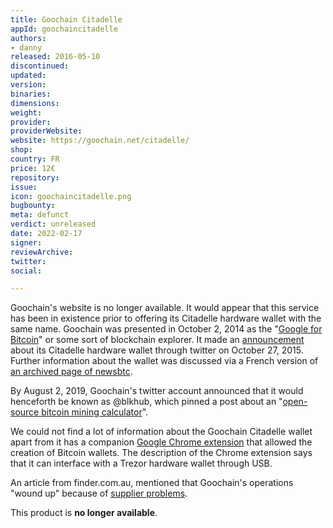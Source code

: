 ```yaml
---
title: Goochain Citadelle
appId: goochaincitadelle
authors:
- danny
released: 2016-05-10
discontinued: 
updated: 
version: 
binaries: 
dimensions: 
weight: 
provider: 
providerWebsite: 
website: https://goochain.net/citadelle/
shop: 
country: FR
price: 12€
repository: 
issue: 
icon: goochaincitadelle.png
bugbounty: 
meta: defunct
verdict: unreleased
date: 2022-02-17
signer: 
reviewArchive: 
twitter: 
social: 

---
```


Goochain's website is no longer available. It would appear that this service has been in existence prior to offering its Citadelle hardware wallet with the same name. Goochain was presented in October 2, 2014 as the "[Google for Bitcoin](https://bitcointalk.org/index.php?topic=808066.0)" or some sort of blockchain explorer. It made an [announcement](https://twitter.com/Goochain/status/659016578802044928) about its Citadelle hardware wallet through twitter on October 27, 2015. Further information about the wallet was discussed via a French version of [an archived page of newsbtc](https://web.archive.org/web/20171229135231/http://fr.newsbtc.com:80/presentation-du-hardware-wallet-citadelle/).

By August 2, 2019, Goochain's twitter account announced that it would henceforth be known as @blkhub, which pinned a post about an "[open-source bitcoin mining calculator](https://twitter.com/a_ferron/status/1360181210580979718)". 

We could not find a lot of information about the Goochain Citadelle wallet apart from it has a companion [Google Chrome extension](https://chrome.google.com/webstore/detail/goochain-citadelle-wallet/belpokalcjbcjcfggbgmgaiblldgkadn) that allowed the creation of Bitcoin wallets. The description of the Chrome extension says that it can interface with a Trezor hardware wallet through USB. 

An article from finder.com.au, mentioned that Goochain's operations "wound up" because of [supplier problems](https://www.finder.com.au/a-brief-history-of-cryptocurrency-hardware-wallets).

This product is **no longer available**.